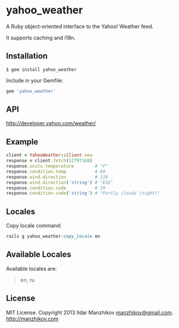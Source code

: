 # yahoo_weather

A Ruby object-oriented interface to the Yahoo! Weather feed.

It supports caching and i18n.

## Installation

    $ gem install yahoo_weather


Include in your Gemfile:

```ruby
gem 'yahoo_weather'
```

## API

http://developer.yahoo.com/weather/

## Example

```ruby
client = YahooWeather::Client.new
response = client.fetch(12797168)
response.units.temperature        # "F"
response.condition.temp           # 60
response.wind.direction           # 110
response.wind.direction('string') # "ESE"
response.condition.code           # 29
response.condition.code('string') # "Partly cloudy (night)"
```

## Locales

Copy locale command:

```ruby
rails g yahoo_weather:copy_locale en
```

## Available Locales

Available locales are:

> en, ru

## License

MIT License. Copyright 2013 Ildar Manzhikov <manzhikov@gmail.com>. http://manzhikov.com